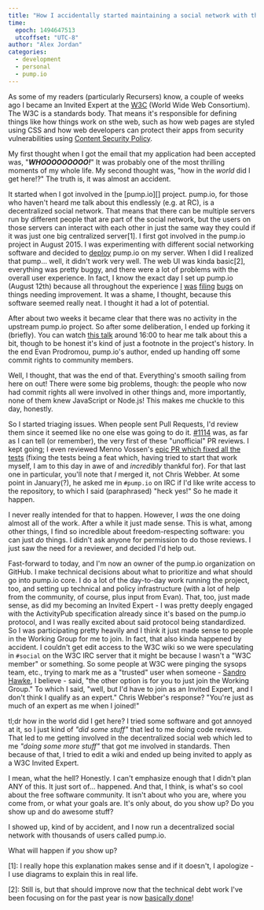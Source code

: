 ```yaml
---
title: "How I accidentally started maintaining a social network with thousands of users"
time:
  epoch: 1494647513
  utcoffset: "UTC-8"
author: "Alex Jordan"
categories:
  - development
  - personal
  - pump.io
---
```


As some of my readers (particularly Recursers) know, a couple of weeks ago I became an Invited Expert at the [W3C][] (World Wide Web Consortium). The W3C is a standards body. That means it's responsible for defining things like how things work on sthe web, such as how web pages are styled using CSS and how web developers can protect their apps from security vulnerabilities using [Content Security Policy][].

My first thought when I got the email that my application had been accepted was, "_**WHOOOOOOOOO!**_" It was probably one of the most thrilling moments of my whole life. My second thought was, "how in the _world_ did I get here!?" The truth is, it was almost an accident.

It started when I got involved in the [pump.io][] project. pump.io, for those who haven't heard me talk about this endlessly (e.g. at RC), is a decentralized social network. That means that there can be multiple servers run by different people that are part of the social network, but the users on those servers can interact with each other in just the same way they could if it was just one big centralized server\[1]. I first got involved in the pump.io project in August 2015. I was experimenting with different social networking software and decided to [deploy][] pump.io on my server. When I did I realized that pump... well, it didn't work very well. The web UI was kinda basic\[2], everything was pretty buggy, and there were a lot of problems with the overall user experience. In fact, I know the exact day I set up pump.io (August 12th) because all throughout the experience [I][] [was][] [filing][] [bugs][] on things needing improvement. It was a shame, I thought, because this software seemed really neat. I thought it had a lot of potential.

After about two weeks it became clear that there was no activity in the upstream pump.io project. So after some deliberation, I ended up forking it (briefly). You can watch [this talk][] around 16:00 to hear me talk about this a bit, though to be honest it's kind of just a footnote in the project's history. In the end Evan Prodromou, pump.io's author, ended up handing off some commit rights to community members.

Well, I thought, that was the end of that. Everything's smooth sailing from here on out! There were some big problems, though: the people who now had commit rights all were involved in other things and, more importantly, none of them knew JavaScript or Node.js! This makes me chuckle to this day, honestly.

So I started triaging issues. When people sent Pull Requests, I'd review them since it seemed like no one else was going to do it. [#1114][] was, as far as I can tell (or remember), the very first of these "unofficial" PR reviews. I kept going; I even reviewed Menno Vossen's [epic PR which fixed all the tests][testpr] (fixing the tests being a feat which, having tried to start that work myself, I am to this day in awe of and _incredibly_ thankful for). For that last one in particular, you'll note that _I_ merged it, not Chris Webber. At some point in January(?), he asked me in `#pump.io` on IRC if I'd like write access to the repository, to which I said (paraphrased) "heck yes!" So he made it happen.

I never really intended for that to happen. However, I _was_ the one doing almost all of the work. After a while it just made sense. This is what, among other things, I find so incredible about freedom-respecting software: you can just _do_ things. I didn't ask anyone for permission to do those reviews. I just saw the need for a reviewer, and decided I'd help out.

Fast-forward to today, and I'm now an owner of the pump.io organization on GitHub. I make technical decisions about what to prioritize and what should go into pump.io core. I do a lot of the day-to-day work running the project, too, and setting up technical and policy infrastructure (with a lot of help from the community, of course, plus input from Evan). That, too, just made sense, as did my becoming an Invited Expert - I was pretty deeply engaged with the ActivityPub specification already since it's based on the pump.io protocol, and I was really excited about said protocol being standardized. So I was participating pretty heavily and I think it just made sense to people in the Working Group for me to join. In fact, that also kinda happened by accident. I couldn't get edit access to the W3C wiki so we were speculating in `#social` on the W3C IRC server that it might be because I wasn't a "W3C member" or something. So some people at W3C were pinging the sysops team, etc., trying to mark me as a "trusted" user when someone - [Sandro Hawke][], I believe - said, "the other option is for you to just join the Working Group." To which I said, "well, but I'd have to join as an Invited Expert, and I don't think I qualify as an expert." Chris Webber's response? "You're just as much of an expert as me when I joined!"

tl;dr how in the world did I get here? I tried some software and got annoyed at it, so I just kind of _"did some stuff"_ that led to me doing code reviews. That led to me getting involved in the decentralized social web which led to me _"doing some more stuff"_ that got me involved in standards. Then because of that, I tried to edit a wiki and ended up being invited to apply as a W3C Invited Expert.

I mean, what the hell? Honestly. I can't emphasize enough that I didn't plan ANY of this. It just sort of... happened. And that, I think, is what's so cool about the free software community. It isn't about who you are, where you come from, or what your goals are. It's only about, do you show up? Do you show up and do awesome stuff?

I showed up, kind of by accident, and I now run a decentralized social network with thousands of users called pump.io.

What will happen if _you_ show up?

\[1]: I really hope this explanation makes sense and if it doesn't, I apologize - I use diagrams to explain this in real life.

 \[2]: Still is, but that should improve now that the technical debt work I've been focusing on for the past year is now [basically done][]!

  [W3C]: https://www.w3.org/
 [Content Security Policy]: https://www.w3.org/TR/CSP3/
 [deploy]: https://pump.strugee.net/
 [I]: https://github.com/pump-io/pump.io/issues/1093
 [was]: https://github.com/pump-io/pump.io/issues/1094
 [filing]: https://github.com/pump-io/pump.io/issues/1095
 [bugs]: https://github.com/pump-io/pump.io/issues/1096
 [this talk]: https://media.libreplanet.org/u/libreplanet/m/pump-io-the-federated-extensible-social-network/
 [#1114]: https://github.com/pump-io/pump.io/pull/1114
 [testpr]: https://github.com/pump-io/pump.io/pull/1136
 [Sandro Hawke]: https://www.w3.org/People/Sandro/
 [basically done]: https://strugee.net/blog/2017/03/express-4.x-in-pump.io-core
